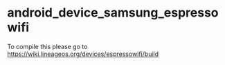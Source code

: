 android_device_samsung_espressowifi
============================
To compile this please go to https://wiki.lineageos.org/devices/espressowifi/build
